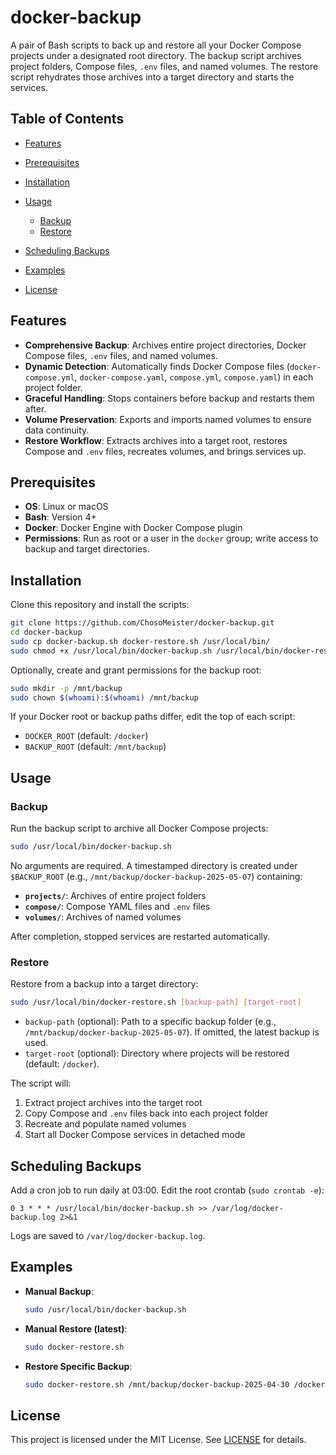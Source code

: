 # docker-backup

A pair of Bash scripts to back up and restore all your Docker Compose projects under a designated root directory. The backup script archives project folders, Compose files, `.env` files, and named volumes. The restore script rehydrates those archives into a target directory and starts the services.

## Table of Contents

* [Features](#features)
* [Prerequisites](#prerequisites)
* [Installation](#installation)
* [Usage](#usage)

  * [Backup](#backup)
  * [Restore](#restore)
* [Scheduling Backups](#scheduling-backups)
* [Examples](#examples)
* [License](#license)

## Features

* **Comprehensive Backup**: Archives entire project directories, Docker Compose files, `.env` files, and named volumes.
* **Dynamic Detection**: Automatically finds Docker Compose files (`docker-compose.yml`, `docker-compose.yaml`, `compose.yml`, `compose.yaml`) in each project folder.
* **Graceful Handling**: Stops containers before backup and restarts them after.
* **Volume Preservation**: Exports and imports named volumes to ensure data continuity.
* **Restore Workflow**: Extracts archives into a target root, restores Compose and `.env` files, recreates volumes, and brings services up.

## Prerequisites

* **OS**: Linux or macOS
* **Bash**: Version 4+
* **Docker**: Docker Engine with Docker Compose plugin
* **Permissions**: Run as root or a user in the `docker` group; write access to backup and target directories.

## Installation

Clone this repository and install the scripts:

```bash
git clone https://github.com/ChosoMeister/docker-backup.git
cd docker-backup
sudo cp docker-backup.sh docker-restore.sh /usr/local/bin/
sudo chmod +x /usr/local/bin/docker-backup.sh /usr/local/bin/docker-restore.sh
```

Optionally, create and grant permissions for the backup root:

```bash
sudo mkdir -p /mnt/backup
sudo chown $(whoami):$(whoami) /mnt/backup
```

If your Docker root or backup paths differ, edit the top of each script:

* `DOCKER_ROOT` (default: `/docker`)
* `BACKUP_ROOT` (default: `/mnt/backup`)

## Usage

### Backup

Run the backup script to archive all Docker Compose projects:

```bash
sudo /usr/local/bin/docker-backup.sh
```

No arguments are required. A timestamped directory is created under `$BACKUP_ROOT` (e.g., `/mnt/backup/docker-backup-2025-05-07`) containing:

* **`projects/`**: Archives of entire project folders
* **`compose/`**: Compose YAML files and `.env` files
* **`volumes/`**: Archives of named volumes

After completion, stopped services are restarted automatically.

### Restore

Restore from a backup into a target directory:

```bash
sudo /usr/local/bin/docker-restore.sh [backup-path] [target-root]
```

* `backup-path` (optional): Path to a specific backup folder (e.g., `/mnt/backup/docker-backup-2025-05-07`). If omitted, the latest backup is used.
* `target-root` (optional): Directory where projects will be restored (default: `/docker`).

The script will:

1. Extract project archives into the target root
2. Copy Compose and `.env` files back into each project folder
3. Recreate and populate named volumes
4. Start all Docker Compose services in detached mode

## Scheduling Backups

Add a cron job to run daily at 03:00. Edit the root crontab (`sudo crontab -e`):

```cron
0 3 * * * /usr/local/bin/docker-backup.sh >> /var/log/docker-backup.log 2>&1
```

Logs are saved to `/var/log/docker-backup.log`.

## Examples

* **Manual Backup**:

  ```bash
  sudo /usr/local/bin/docker-backup.sh
  ```
* **Manual Restore (latest)**:

  ```bash
  sudo docker-restore.sh
  ```
* **Restore Specific Backup**:

  ```bash
  sudo docker-restore.sh /mnt/backup/docker-backup-2025-04-30 /docker
  ```

## License

This project is licensed under the MIT License. See [LICENSE](LICENSE) for details.
